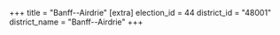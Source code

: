 +++
title = "Banff--Airdrie"
[extra]
election_id = 44
district_id = "48001"
district_name = "Banff--Airdrie"
+++
